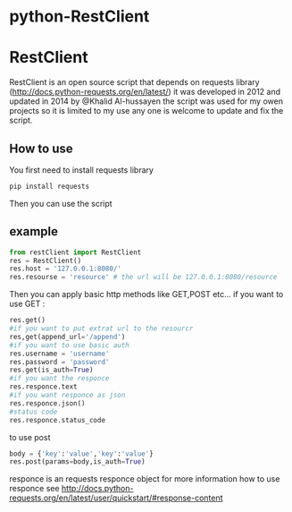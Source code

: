 python-RestClient
=================
# RestClient
RestClient is an open source script that depends on requests library (http://docs.python-requests.org/en/latest/)
it was developed in 2012 and updated in 2014 by @Khalid Al-hussayen 
the script was used for my owen projects so it is limited to my use any one is welcome to update and fix the script.

## How to use 
You first need to install requests library
```sh
pip install requests
```
Then you can use the script 
## example
```py
from restClient import RestClient
res = RestClient()
res.host = '127.0.0.1:8080/'
res.resourse = 'resource' # the url will be 127.0.0.1:8080/resource
```
Then you can apply basic http methods like GET,POST etc...
if you want to use GET :
```py
res.get()
#if you want to put extrat url to the resourcr
res,get(append_url='/append')
#if you want to use basic auth
res.username = 'username'
res.password = 'password'
res.get(is_auth=True)
#if you want the responce 
res.responce.text
#if you want responce as json 
res.responce.json()
#status code
res.responce.status_code
```
to use post
```py
body = {'key':'value','key':'value'}
res.post(params=body,is_auth=True)
```
responce is an requests responce object for more information how to use responce see http://docs.python-requests.org/en/latest/user/quickstart/#response-content
